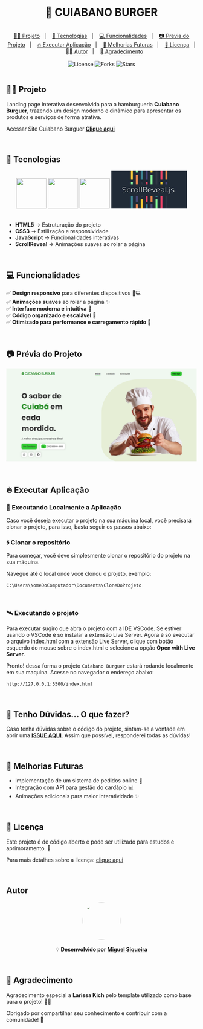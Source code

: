 
<h1 align="center"> 🍔 CUIABANO BURGER </h1>

<br>

<div align="center">
  <a href="#-projeto">👨‍💻 Projeto</a>&nbsp;&nbsp;&nbsp;|&nbsp;&nbsp;&nbsp;
  <a href="#-tecnologias">🚀 Tecnologias</a>&nbsp;&nbsp;&nbsp;|&nbsp;&nbsp;&nbsp;
  <a href="#-funcionalidades">💻 Funcionalidades</a>&nbsp;&nbsp;&nbsp;|&nbsp;&nbsp;&nbsp;
  <a href="#-prévia-do-projeto">📷 Prévia do Projeto</a>&nbsp;&nbsp;&nbsp;|&nbsp;&nbsp;&nbsp;
  <a href="#-executar-aplicação">🔥 Executar Aplicação</a>&nbsp;&nbsp;&nbsp;|&nbsp;&nbsp;&nbsp;
  <a href="#-melhorias-futuras">📌 Melhorias Futuras</a>&nbsp;&nbsp;&nbsp;|&nbsp;&nbsp;&nbsp;
  <a href="#-licença">📄 Licença</a>&nbsp;&nbsp;&nbsp;|&nbsp;&nbsp;&nbsp;
  <a href="#-autor">👨‍💻 Autor</a>&nbsp;&nbsp;&nbsp;|&nbsp;&nbsp;&nbsp;
  <a href="#-agradecimento">🤝 Agradecimento</a>
</div>

<br>

<div align="center">
  <img  src="https://img.shields.io/static/v1?label=license&message=MIT&color=15C3D6&labelColor=000000" alt="License">
  <img src="https://img.shields.io/github/forks/mikael3110/cuiabano-burguer" alt="Forks">
  <img src="https://img.shields.io/github/stars/mikael3110/cuiabano-burguer" alt="Stars">
</div>

<br>



## 👨‍💻 Projeto

Landing page interativa desenvolvida para a hamburgueria **Cuiabano Burguer**, trazendo um design moderno e dinâmico para apresentar os produtos e serviços de forma atrativa.

Acessar Site Cuiabano Burguer **[Clique aqui](https://mikael3110.github.io/cuiabano-burguer/)**

<br>

## 🚀 Tecnologias

<div align="center">
  <img src="https://cdn.jsdelivr.net/gh/devicons/devicon@latest/icons/html5/html5-plain-wordmark.svg" width="80px" height="80px"/>
  <img src="https://cdn.jsdelivr.net/gh/devicons/devicon@latest/icons/css3/css3-plain-wordmark.svg" width="80px" height="80px"/>
  <img src="https://cdn.jsdelivr.net/gh/devicons/devicon@latest/icons/javascript/javascript-plain.svg" width="80px" height="80px"/>
  <img src=".github/scroll-reveal.jpg.jpg" width="200px" height="100px"/>
</div>  
 
<br>

- **HTML5** → Estruturação do projeto
- **CSS3** → Estilização e responsividade
- **JavaScript** → Funcionalidades interativas
- **ScrollReveal** → Animações suaves ao rolar a página

<br>

## 💻 Funcionalidades

✅ **Design responsivo** para diferentes dispositivos 📱💻  
✅ **Animações suaves** ao rolar a página ✨  
✅ **Interface moderna e intuitiva** 🎨  
✅ **Código organizado e escalável** 🔧  
✅ **Otimizado para performance e carregamento rápido** 🚀  

<br>

## 📷 Prévia do Projeto

![Preview do projeto](.github/cuiabano-burguer-home.png)

<br>

## 🔥 Executar Aplicação

### 🎇 Executando Localmente a Aplicação

Caso você deseja executar o projeto na sua máquina local, você precisará clonar o projeto, para isso, basta seguir os passos abaixo:

### 🌀 Clonar o repositório

Para começar, você deve simplesmente clonar o repositório do projeto na sua máquina.

Navegue até o local onde você clonou o projeto, exemplo:

```sh
C:\Users\NomeDoComputador\Documents\CloneDoProjeto
```

<br>

### 🛰️ Executando o projeto

Para executar sugiro que abra o projeto com a IDE VSCode.
Se estiver usando o VSCode é só instalar a extensão Live Server.
Agora é só executar o arquivo index.html com a extensão Live Server, clique com botão esquerdo do mouse sobre o index.html e selecione a opção **Open with Live Server**.

Pronto! dessa forma o projeto `Cuiabano Burguer` estará rodando localmente em sua maquina. Acesse no navegador o endereço abaixo:

```
http://127.0.0.1:5500/index.html
```

<br>

## 🚩 Tenho Dúvidas... O que fazer?

Caso tenha dúvidas sobre o código do projeto, sintam-se a vontade em abrir uma **[ISSUE AQUI](https://github.com/mikael3110/cuiabano-burguer/issues)**. Assim que possível, responderei todas as dúvidas!

<br>

## 📌 Melhorias Futuras
- Implementação de um sistema de pedidos online 🛒
- Integração com API para gestão do cardápio 📊
- Animações adicionais para maior interatividade ✨

<br>

## 📄 Licença

<p>Este projeto é de código aberto e pode ser utilizado para estudos e aprimoramento. 📜</p>

Para mais detalhes sobre a licença: [clique aqui](.github/LICENSE)

<br>

## Autor

<div align="center"> <img src="https://github.com/mikael3110.png" width="100px" height="100px" style="border-radius: 50%"/> 

<br> 

💡 **Desenvolvido por [Miguel Siqueira](https://github.com/mikael3110)** </div>

<br> 

## 🤝 Agradecimento

<p>Agradecimento especial a <strong>Larissa Kich</strong> pelo template utilizado como base para o projeto! 🎨🙌</p>

<p>Obrigado por compartilhar seu conhecimento e contribuir com a comunidade! 🎉</p>